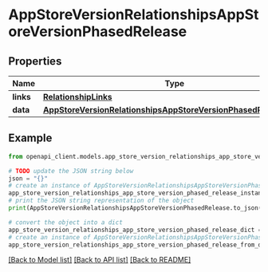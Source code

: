 # AppStoreVersionRelationshipsAppStoreVersionPhasedRelease


## Properties

Name | Type | Description | Notes
------------ | ------------- | ------------- | -------------
**links** | [**RelationshipLinks**](RelationshipLinks.md) |  | [optional] 
**data** | [**AppStoreVersionRelationshipsAppStoreVersionPhasedReleaseData**](AppStoreVersionRelationshipsAppStoreVersionPhasedReleaseData.md) |  | [optional] 

## Example

```python
from openapi_client.models.app_store_version_relationships_app_store_version_phased_release import AppStoreVersionRelationshipsAppStoreVersionPhasedRelease

# TODO update the JSON string below
json = "{}"
# create an instance of AppStoreVersionRelationshipsAppStoreVersionPhasedRelease from a JSON string
app_store_version_relationships_app_store_version_phased_release_instance = AppStoreVersionRelationshipsAppStoreVersionPhasedRelease.from_json(json)
# print the JSON string representation of the object
print(AppStoreVersionRelationshipsAppStoreVersionPhasedRelease.to_json())

# convert the object into a dict
app_store_version_relationships_app_store_version_phased_release_dict = app_store_version_relationships_app_store_version_phased_release_instance.to_dict()
# create an instance of AppStoreVersionRelationshipsAppStoreVersionPhasedRelease from a dict
app_store_version_relationships_app_store_version_phased_release_from_dict = AppStoreVersionRelationshipsAppStoreVersionPhasedRelease.from_dict(app_store_version_relationships_app_store_version_phased_release_dict)
```
[[Back to Model list]](../README.md#documentation-for-models) [[Back to API list]](../README.md#documentation-for-api-endpoints) [[Back to README]](../README.md)


